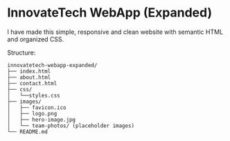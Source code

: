 # InnovateTech WebApp (Expanded)

I have made this simple, responsive and clean website with semantic HTML and organized CSS. 

Structure:
```
innovatetech-webapp-expanded/
├── index.html
├── about.html
├── contact.html
├── css/
│   └──styles.css
├── images/
│   ├── favicon.ico
│   ├── logo.png
│   ├── hero-image.jpg
│   └── team-photos/ (placeholder images)
└── README.md

```